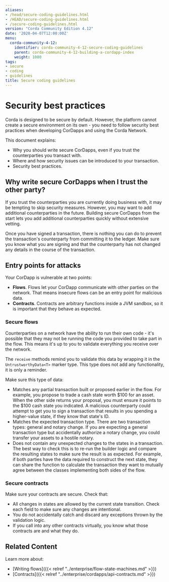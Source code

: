 ```yaml
---
aliases:
- /head/secure-coding-guidelines.html
- /HEAD/secure-coding-guidelines.html
- /secure-coding-guidelines.html
version: "Corda Community Edition 4.12"
date: '2020-04-07T12:00:00Z'
menu:
  corda-community-4-12:
    identifier: corda-community-4-12-secure-coding-guidelines
    parent: corda-community-4-12-building-a-cordapp-index
    weight: 1080
tags:
- secure
- coding
- guidelines
title: Secure coding guidelines
---
```



# Security best practices

Corda is designed to be secure by default. However, the platform cannot create a secure environment on its own - you need to follow security best practices when developing CorDapps and using the Corda Network.

This document explains:
* Why you should write secure CorDapps, even if you trust the counterparties you transact with.
* Where and how security issues can be introduced to your transaction.
* Security best practices.


## Why write secure CorDapps when I trust the other party?
If you trust the counterparties you are currently doing business with, it may be tempting to skip security measures. However, you may want to add additional counterparties in the future. Building secure CorDapps from the start lets you add additional counterparties quickly without extensive vetting.

Once you have signed a transaction, there is nothing you can do to prevent the transaction's counterparty from committing it to the ledger. Make sure you know what you are signing and that the counterparty has not changed any details in the course of the transaction.

## Entry points for attacks
Your CorDapp is vulnerable at two points:
* **Flows**. Flows let your CorDapp communicate with other parties on the network. That means insecure flows can be an entry point for malicious data.
* **Contracts**. Contracts are arbitrary functions inside a JVM sandbox, so it is important that they behave as expected.

### Secure flows

Counterparties on a network have the ability to run their own code - it's possible that they may not be running the code you provided to take part in the flow. This means it's up to you to validate everything you receive over the network.

The `receive` methods remind you to validate this data by wrapping it in the `UntrustworthyData<T>` marker type. This type does not add any functionality, it is only a reminder.

Make sure this type of data:

* Matches any partial transaction built or proposed earlier in the flow. For example, you propose to trade a cash state worth $100 for an asset. When the other side returns your proposal, you must ensure it points to the $100 cash state you indicated. A malicious counterparty could attempt to get you to sign a transaction that results in you spending a higher-value state, if they know that state's ID.
* Matches the expected transaction type. There are two transaction types: general and notary change. If you are expecting a general transaction type but accidentally authorize a notary change, you could transfer your assets to a hostile notary.
* Does not contain any unexpected changes to the states in a transaction. The best way to check this is to re-run the builder logic and compare the resulting states to make sure the result is as expected. For example, if both parties have the data required to construct the next state, they can share the function to calculate the transaction they want to mutually agree between the classes implementing both sides of the flow.



### Secure contracts
Make sure your contracts are secure. Check that:

* All changes in states are allowed by the current state transition. Check each field to make sure any changes are intentional.
* You do not accidentally catch and discard any exceptions thrown by the validation logic.
* If you call into any other contracts virtually, you know what those contracts are and what they do.



## Related Content
Learn more about:
* [Writing flows]({{< relref "../enterprise/flow-state-machines.md" >}})
* [Contracts]({{< relref "../enterprise/cordapps/api-contracts.md" >}})
